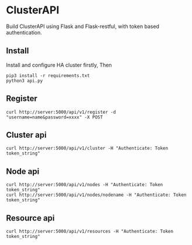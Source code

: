 # ClusterAPI
Build ClusterAPI using Flask and Flask-restful, with token based authentication.

## Install
Install and configure HA cluster firstly,
Then
```
pip3 install -r requirements.txt
python3 api.py
```

## Register
```
curl http://server:5000/api/v1/register -d "username=name&password=xxxx" -X POST
```

## Cluster api
```
curl http://server:5000/api/v1/cluster -H "Authenticate: Token token_string"
```

## Node api
```
curl http://server:5000/api/v1/nodes -H "Authenticate: Token token_string"
curl http://server:5000/api/v1/nodes/nodename -H "Authenticate: Token token_string"
```

## Resource api
```
curl http://server:5000/api/v1/resources -H "Authenticate: Token token_string"
```



